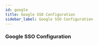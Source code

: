 ```yaml
---
id: google
title: Google SSO Configuration
sidebar_label: Google SSO Configuration
---
```


### Google SSO Configuration



